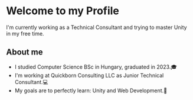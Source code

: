 # Welcome to my Profile
I'm currently working as a Technical Consultant and trying to master Unity in my free time.
## About me
- I studied Computer Science BSc in Hungary, graduated in 2023.🎓
- I'm working at Quickborn Consulting LLC as Junior Technical Consultant.💻
- My goals are to perfectly learn: Unity and Web Development.👾

